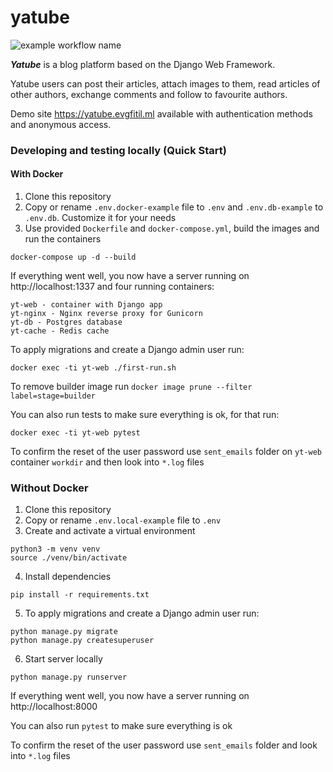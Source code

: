 # yatube

![example workflow name](https://github.com/evgfitil/yatube/workflows/Yatube-CI/badge.svg)

***Yatube*** is a blog platform based on the Django Web Framework.

Yatube users can post their articles, attach images to them, read articles of other authors, exchange comments and follow to favourite authors.

Demo site https://yatube.evgfitil.ml available with authentication methods and anonymous access.

### Developing and testing locally (Quick Start)

#### With Docker

  1. Clone this repository
  2. Copy or rename `.env.docker-example` file to `.env` and `.env.db-example` to `.env.db`. Customize it for your needs
  3. Use provided `Dockerfile` and `docker-compose.yml`, build the images and run the containers
  ```
  docker-compose up -d --build
  ```
  If everything went well, you now have a server running on http://localhost:1337 and four running containers:
    
    yt-web - container with Django app
    yt-nginx - Nginx reverse proxy for Gunicorn
    yt-db - Postgres database
    yt-cache - Redis cache
  
  To apply migrations and create a Django admin user run:
  ```
  docker exec -ti yt-web ./first-run.sh
  ```
  To remove builder image run `docker image prune --filter label=stage=builder`
  
  You can also run tests to make sure everything is ok, for that run:
  ```
  docker exec -ti yt-web pytest
  ```
  To confirm the reset of the user password use `sent_emails` folder on `yt-web` container `workdir` and then look into ``*.log`` files
  
### Without Docker

  1. Clone this repository
  2. Copy or rename `.env.local-example` file to `.env`
  3. Create and activate a virtual environment

  ```
  python3 -m venv venv
  source ./venv/bin/activate
  ```

  4. Install dependencies

  ```
  pip install -r requirements.txt
  ```

  5. To apply migrations and create a Django admin user run:

  ```
  python manage.py migrate
  python manage.py createsuperuser
  ```

  6. Start server locally
  
  ```
  python manage.py runserver
  ```
  If everything went well, you now have a server running on http://localhost:8000
  
  You can also run `pytest` to make sure everything is ok
  
  To confirm the reset of the user password use `sent_emails` folder and look into ``*.log`` files
  
